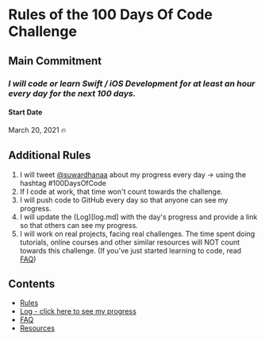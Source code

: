 # Rules of the 100 Days Of Code Challenge

## Main Commitment
### *I will code or learn Swift / iOS Development for at least an hour every day for the next 100 days.*

#### Start Date
March 20, 2021 🔥

## Additional Rules
1. I will tweet [@suwardhanaa](https://twitter.com/suwardhanaa) about my progress every day -> using the hashtag #100DaysOfCode
2. If I code at work, that time won't count towards the challenge.
3. I will push code to GitHub every day so that anyone can see my progress.
4. I will update the (Log)[log.md] with the day's progress and provide a link so that others can see my progress.
5. I will work on real projects, facing real challenges. The time spent doing tutorials, online courses and other similar resources will NOT count towards this challenge. (If you've just started learning to code, read [FAQ](FAQ.md))

## Contents
* [Rules](rules.md)
* [Log - click here to see my progress](log.md)
* [FAQ](FAQ.md)
* [Resources](resources.md)
